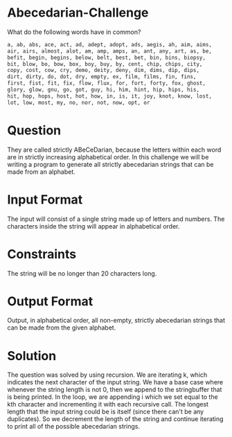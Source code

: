 # Abecedarian-Challenge

What do the following words have in common?
 ```sh
a, ab, abs, ace, act, ad, adept, adopt, ads, aegis, ah, aim, aims,
air, airs, almost, alot, am, amp, amps, an, ant, any, art, as, be,
befit, begin, begins, below, belt, best, bet, bin, bins, biopsy,
bit, blow, bo, bow, box, boy, buy, by, cent, chip, chips, city, 
copy, cost, cow, cry, demo, deity, deny, dim, dims, dip, dips, 
dirt, dirty, do, dot, dry, empty, ex, film, films, fin, fins, 
first, fist, fit, fix, flow, flux, for, fort, forty, fox, ghost, 
glory, glow, gnu, go, got, guy, hi, him, hint, hip, hips, his, 
hit, hop, hops, host, hot, how, in, is, it, joy, knot, know, lost,
lot, low, most, my, no, nor, not, now, opt, or
```
# Question
They are called strictly ABeCeDarian, because the letters within each word are in strictly increasing alphabetical order. 
In this challenge we will be writing a program to generate all strictly abecedarian strings that can be made from an alphabet.

# Input Format
The input will consist of a single string made up of letters and numbers. The characters inside the string will appear in alphabetical order.

# Constraints
The string will be no longer than 20 characters long.

# Output Format
Output, in alphabetical order, all non-empty, strictly abecedarian strings that can be made from the given alphabet.

# Solution
The question was solved by using recursion. We are iterating k, which indicates the next character of the input string. We have a base case where whenever the string length is not 0, then we append to the stringbuffer that is being printed. In the loop, we are appending i which we set equal to the kth character and incrementing it with each recursive call. The longest length that the input string could be is itself (since there can't be any duplicates). So we decrement the length of the string and continue iterating to print all of the possible abecedarian strings.
